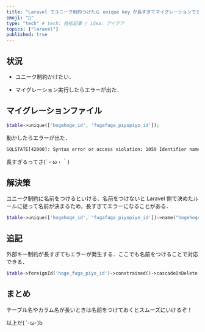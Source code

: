 ```yaml
---
title: "Laravel でユニーク制約つけたら unique key が長すぎてマイグレーションできなかった件"
emoji: "🐘"
type: "tech" # tech: 技術記事 / idea: アイデア
topics: ["laravel"]
published: true
---
```


## 状況

- ユニーク制約かけたい．

- マイグレーション実行したらエラーが出た．

## マイグレーションファイル

```php
$table->unique(['hogehoge_id', 'fugafuga_piyopiyo_id']);
```

動かしたらエラーが出た．

```txt
SQLSTATE[42000]: Syntax error or access violation: 1059 Identifier name 'hogehoge_user_id_fugafuga_piyopiyo_user_id_unique' is too long ...
```

長すぎるってさ(´・ω・｀)

## 解決策

ユニーク制約に名前をつけるといける．名前をつけないと Laravel 側で決めたルールに従って名前が決まるため，長すぎてエラーになることがある．

```php
$table->unique(['hogehoge_id', 'fugafuga_piyopiyo_id'])->name("hogehoge_id_fugafuga_piyopiyo_id_unique");
```

## 追記

外部キー制約が長すぎてもエラーが発生する．ここでも名前をつけることで対応できる．

```php
$table->foreignId('hoge_fuga_piyo_id')->constrained()->cascadeOnDelete()->name('hoge_fuga_piyo_id');
```

## まとめ

テーブル名やカラム名が長いときは名前をつけておくとスムーズにいけるぞ！

以上だ( `･ω･)b
